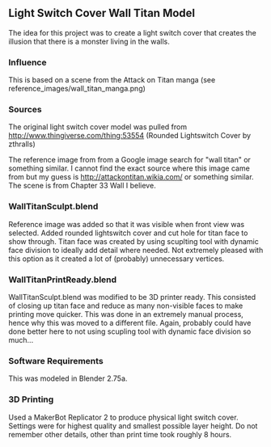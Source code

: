## Light Switch Cover Wall Titan Model
The idea for this project was to create a light switch cover that creates the
 illusion that there is a monster living in the walls.

### Influence 
This is based on a scene from the Attack on Titan manga (see 
 reference_images/wall_titan_manga.png)

### Sources
The original light switch cover model was pulled from 
 http://www.thingiverse.com/thing:53554 (Rounded Lightswitch Cover by zthralls)

The reference image from from a Google image search for "wall titan" or 
 something similar. I cannot find the exact source where this image came from
 but my guess is http://attackontitan.wikia.com/ or something similar. The 
 scene is from Chapter 33 Wall I believe.

### WallTitanSculpt.blend
Reference image was added so that it was visible when front view was selected.
 Added rounded lightswitch cover and cut hole for titan face to show through.
 Titan face was created by using scuplting tool with dynamic face division
 to ideally add detail where needed. Not extremely pleased with this option
 as it created a lot of (probably) unnecessary vertices. 

### WallTitanPrintReady.blend
WallTitanSculpt.blend was modified to be 3D printer ready. This consisted of
 closing up titan face and reduce as many non-visible faces to make printing
 move quicker. This was done in an extremely manual process, hence why this
 was moved to a different file. Again, probably could have done better here
 to not using scupling tool with dynamic face division so much...

### Software Requirements
This was modeled in Blender 2.75a.

### 3D Printing
Used a MakerBot Replicator 2 to produce physical light switch cover. Settings
 were for highest quality and smallest possible layer height. Do not remember
 other details, other than print time took roughly 8 hours. 
